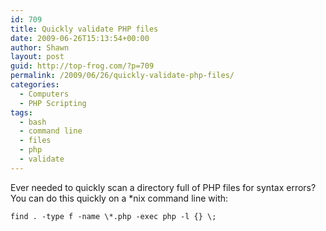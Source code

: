 ```yaml
---
id: 709
title: Quickly validate PHP files
date: 2009-06-26T15:13:54+00:00
author: Shawn
layout: post
guid: http://top-frog.com/?p=709
permalink: /2009/06/26/quickly-validate-php-files/
categories:
  - Computers
  - PHP Scripting
tags:
  - bash
  - command line
  - files
  - php
  - validate
---
```

Ever needed to quickly scan a directory full of PHP files for syntax errors? You can do this quickly on a *nix command line with:

``` shell
find . -type f -name \*.php -exec php -l {} \;
```
